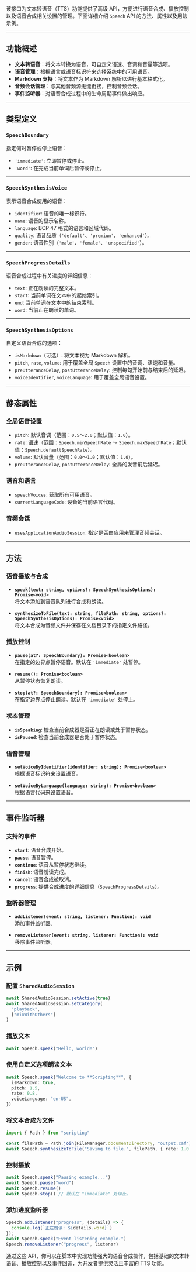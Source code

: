 该接口为文本转语音（TTS）功能提供了高级 API，方便进行语音合成、播放控制以及语音合成相关设置的管理。下面详细介绍 `Speech` API 的方法、属性以及用法示例。

---

## 功能概述

- **文本转语音**：将文本转换为语音，可自定义语速、音调和音量等选项。
- **语音管理**：根据语言或语音标识符来选择系统中的可用语音。
- **Markdown 支持**：将文本作为 Markdown 解析以进行基本格式化。
- **音频会话管理**：与其他音频源无缝衔接，控制音频会话。
- **事件监听器**：对语音合成过程中的生命周期事件做出响应。

---

## 类型定义

### `SpeechBoundary`
指定何时暂停或停止语音：
- `'immediate'`: 立即暂停或停止。
- `'word'`: 在完成当前单词后暂停或停止。

---

### `SpeechSynthesisVoice`
表示语音合成使用的语音：
- `identifier`: 语音的唯一标识符。
- `name`: 语音的显示名称。
- `language`: BCP 47 格式的语言和区域代码。
- `quality`: 语音品质（`'default'`、`'premium'`、`'enhanced'`）。
- `gender`: 语音性别（`'male'`、`'female'`、`'unspecified'`）。

---

### `SpeechProgressDetails`
语音合成过程中有关进度的详细信息：
- `text`: 正在朗读的完整文本。
- `start`: 当前单词在文本中的起始索引。
- `end`: 当前单词在文本中的结束索引。
- `word`: 当前正在朗读的单词。

---

### `SpeechSynthesisOptions`
自定义语音合成的选项：
- `isMarkdown`（可选）: 将文本视为 Markdown 解析。
- `pitch`, `rate`, `volume`: 用于覆盖全局 `Speech` 设置中的音调、语速和音量。
- `preUtteranceDelay`, `postUtteranceDelay`: 控制每句开始前与结束后的延迟。
- `voiceIdentifier`, `voiceLanguage`: 用于覆盖全局语音设置。

---

## 静态属性

### 全局语音设置

- `pitch`: 默认音调（范围：`0.5`～`2.0`；默认值：`1.0`）。
- `rate`: 语速（范围：`Speech.minSpeechRate` ～ `Speech.maxSpeechRate`；默认值：`Speech.defaultSpeechRate`）。
- `volume`: 默认音量（范围：`0.0`～`1.0`；默认值：`1.0`）。
- `preUtteranceDelay`, `postUtteranceDelay`: 全局的发音前后延迟。

### 语音和语言

- `speechVoices`: 获取所有可用语音。
- `currentLanguageCode`: 设备的当前语言代码。

### 音频会话

- `usesApplicationAudioSession`: 指定是否由应用来管理音频会话。

---

## 方法

### 语音播放与合成

- **`speak(text: string, options?: SpeechSynthesisOptions): Promise<void>`**  
  将文本添加到语音队列进行合成和朗读。

- **`synthesizeToFile(text: string, filePath: string, options?: SpeechSynthesisOptions): Promise<void>`**  
  将文本合成为音频文件并保存在文档目录下的指定文件路径。

### 播放控制

- **`pause(at?: SpeechBoundary): Promise<boolean>`**  
  在指定的边界点暂停语音。默认在 `'immediate'` 处暂停。

- **`resume(): Promise<boolean>`**  
  从暂停状态恢复朗读。

- **`stop(at?: SpeechBoundary): Promise<boolean>`**  
  在指定边界点停止朗读。默认在 `'immediate'` 处停止。

### 状态管理

- **`isSpeaking`**: 检查当前合成器是否正在朗读或处于暂停状态。
- **`isPaused`**: 检查当前合成器是否处于暂停状态。

### 语音管理

- **`setVoiceByIdentifier(identifier: string): Promise<boolean>`**  
  根据语音标识符来设置语音。

- **`setVoiceByLanguage(language: string): Promise<boolean>`**  
  根据语言代码来设置语音。

---

## 事件监听器

### 支持的事件

- **`start`**: 语音合成开始。
- **`pause`**: 语音暂停。
- **`continue`**: 语音从暂停状态继续。
- **`finish`**: 语音朗读完成。
- **`cancel`**: 语音合成被取消。
- **`progress`**: 提供合成进度的详细信息（`SpeechProgressDetails`）。

### 监听器管理

- **`addListener(event: string, listener: Function): void`**  
  添加事件监听器。

- **`removeListener(event: string, listener: Function): void`**  
  移除事件监听器。

---

## 示例

### 配置 `SharedAudioSession`

```ts
await SharedAudioSession.setActive(true)
await SharedAudioSession.setCategory(
  "playback",
  ["mixWithOthers"]
)
```

### 播放文本

```ts
await Speech.speak("Hello, world!")
```

### 使用自定义选项朗读文本

```ts
await Speech.speak("Welcome to **Scripting**", {
  isMarkdown: true,
  pitch: 1.5,
  rate: 0.8,
  voiceLanguage: "en-US",
})
```

### 将文本合成为文件

```ts
import { Path } from "scripting"

const filePath = Path.join(FileManager.documentDirectory, "output.caf")
await Speech.synthesizeToFile("Saving to file.", filePath, { rate: 1.0 })
```

### 控制播放

```ts
await Speech.speak("Pausing example...")
await Speech.pause("word")
await Speech.resume()
await Speech.stop() // 默认在 "immediate" 处停止。
```

### 添加进度监听器

```ts
Speech.addListener("progress", (details) => {
  console.log(`正在朗读: ${details.word}`)
});
await Speech.speak("Event listening example.")
Speech.removeListener("progress", listener)
```

通过这些 API，你可以在脚本中实现功能强大的语音合成操作，包括基础的文本转语音、播放控制以及事件回调，为开发者提供灵活且丰富的 TTS 功能。